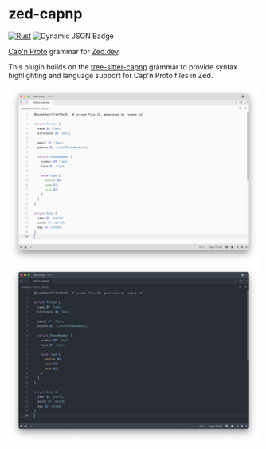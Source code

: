 # zed-capnp

[![Rust](https://github.com/cmackenzie1/zed-capnp/actions/workflows/rust.yml/badge.svg?branch=main)](https://github.com/cmackenzie1/zed-capnp/actions/workflows/rust.yml)
![Dynamic JSON Badge](https://img.shields.io/badge/dynamic/json?url=https%3A%2F%2Fapi.zed.dev%2Fextensions%2Fcapnp&query=data%5B-1%3A%5D.download_count&label=Total+Downloads)


[Cap'n Proto](https://capnproto.org) grammar for [Zed.dev](https://zed.dev).

This plugin builds on the [tree-sitter-capnp](https://github.com/tree-sitter-grammars/tree-sitter-capnp) grammar to provide syntax highlighting and language support for Cap'n Proto files in Zed.

![Screenshot](./static/light.png)
![Screenshot](./static/dark.png)

